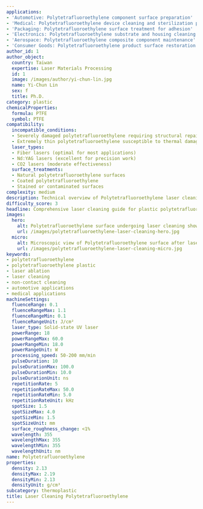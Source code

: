 ```yaml
---
applications:
- 'Automotive: Polytetrafluoroethylene component surface preparation'
- 'Medical: Polytetrafluoroethylene device cleaning and sterilization preparation'
- 'Packaging: Polytetrafluoroethylene surface treatment for adhesion'
- 'Electronics: Polytetrafluoroethylene substrate and housing cleaning'
- 'Aerospace: Polytetrafluoroethylene composite component maintenance'
- 'Consumer Goods: Polytetrafluoroethylene product surface restoration'
author_id: 1
author_object:
  country: Taiwan
  expertise: Laser Materials Processing
  id: 1
  image: /images/author/yi-chun-lin.jpg
  name: Yi-Chun Lin
  sex: f
  title: Ph.D.
category: plastic
chemicalProperties:
  formula: PTFE
  symbol: PTFE
compatibility:
  incompatible_conditions:
  - Severely damaged polytetrafluoroethylene requiring structural repair
  - Extremely thin polytetrafluoroethylene susceptible to thermal damage
  laser_types:
  - Fiber lasers (optimal for most applications)
  - Nd:YAG lasers (excellent for precision work)
  - CO2 lasers (moderate effectiveness)
  surface_treatments:
  - Natural polytetrafluoroethylene surfaces
  - Coated polytetrafluoroethylene
  - Stained or contaminated surfaces
complexity: medium
description: Technical overview of Polytetrafluoroethylene laser cleaning applications and parameters
difficulty_score: 3
headline: Comprehensive laser cleaning guide for plastic polytetrafluoroethylene
images:
  hero:
    alt: Polytetrafluoroethylene surface undergoing laser cleaning showing precise contamination removal
    url: /images/polytetrafluoroethylene-laser-cleaning-hero.jpg
  micro:
    alt: Microscopic view of Polytetrafluoroethylene surface after laser cleaning showing detailed surface structure
    url: /images/polytetrafluoroethylene-laser-cleaning-micro.jpg
keywords:
- polytetrafluoroethylene
- polytetrafluoroethylene plastic
- laser ablation
- laser cleaning
- non-contact cleaning
- automotive applications
- medical applications
machineSettings:
  fluenceRange: 0.1
  fluenceRangeMax: 1.1
  fluenceRangeMin: 0.1
  fluenceRangeUnit: J/cm²
  laser_type: Solid-state UV laser
  powerRange: 18
  powerRangeMax: 60.0
  powerRangeMin: 18.0
  powerRangeUnit: W
  processing_speed: 50-200 mm/min
  pulseDuration: 10
  pulseDurationMax: 100.0
  pulseDurationMin: 10.0
  pulseDurationUnit: ns
  repetitionRate: 5
  repetitionRateMax: 50.0
  repetitionRateMin: 5.0
  repetitionRateUnit: kHz
  spotSize: 1.5
  spotSizeMax: 4.0
  spotSizeMin: 1.5
  spotSizeUnit: mm
  surface_roughness_change: <1%
  wavelength: 355
  wavelengthMax: 355
  wavelengthMin: 355
  wavelengthUnit: nm
name: Polytetrafluoroethylene
properties:
  density: 2.13
  densityMax: 2.19
  densityMin: 2.13
  densityUnit: g/cm³
subcategory: thermoplastic
title: Laser Cleaning Polytetrafluoroethylene
---
```

